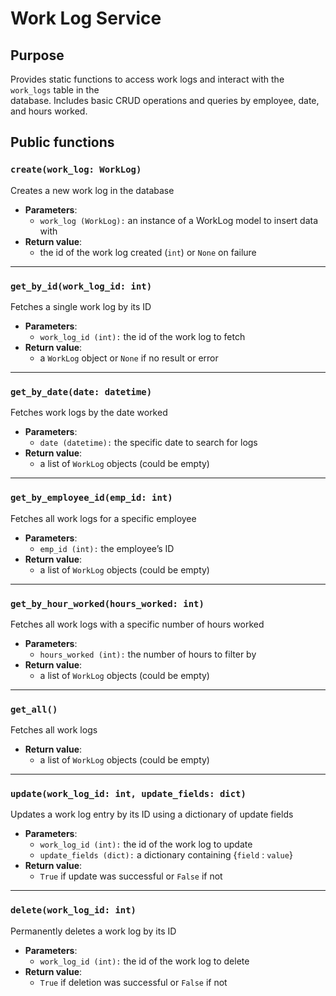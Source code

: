 # Work Log Service

## Purpose
Provides static functions to access work logs and interact with the `work_logs` table in the  
database. Includes basic CRUD operations and queries by employee, date, and hours worked.

## Public functions

### `create(work_log: WorkLog)`  
Creates a new work log in the database  
- **Parameters**:  
    - `work_log (WorkLog):` an instance of a WorkLog model to insert data with  
- **Return value**:  
    - the id of the work log created (`int`) or `None` on failure  
---

### `get_by_id(work_log_id: int)`  
Fetches a single work log by its ID  
- **Parameters**:  
    - `work_log_id (int):` the id of the work log to fetch  
- **Return value**:  
    - a `WorkLog` object or `None` if no result or error  
---

### `get_by_date(date: datetime)`  
Fetches work logs by the date worked  
- **Parameters**:  
    - `date (datetime):` the specific date to search for logs  
- **Return value**:  
    - a list of `WorkLog` objects (could be empty)  
---

### `get_by_employee_id(emp_id: int)`  
Fetches all work logs for a specific employee  
- **Parameters**:  
    - `emp_id (int):` the employee’s ID  
- **Return value**:  
    - a list of `WorkLog` objects (could be empty)  
---

### `get_by_hour_worked(hours_worked: int)`  
Fetches all work logs with a specific number of hours worked  
- **Parameters**:  
    - `hours_worked (int):` the number of hours to filter by  
- **Return value**:  
    - a list of `WorkLog` objects (could be empty)  
---

### `get_all()`  
Fetches all work logs  
- **Return value**:  
    - a list of `WorkLog` objects (could be empty)  
---

### `update(work_log_id: int, update_fields: dict)`  
Updates a work log entry by its ID using a dictionary of update fields  
- **Parameters**:  
    - `work_log_id (int):` the id of the work log to update  
    - `update_fields (dict):` a dictionary containing {`field` : `value`}  
- **Return value**:  
    - `True` if update was successful or `False` if not  
---

### `delete(work_log_id: int)`  
Permanently deletes a work log by its ID  
- **Parameters**:  
    - `work_log_id (int):` the id of the work log to delete  
- **Return value**:  
    - `True` if deletion was successful or `False` if not  